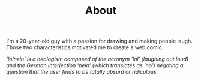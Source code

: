 ﻿---
layout: post
title: About
---

I'm a 20-year-old guy with a passion for drawing and making people laugh. Those two characteristics motivated me to create a web comic.


*‘lolnein’ is a neologism composed of the acronym ‘lol’ (laughing out loud) and the German interjection ‘nein’ (which translates as ‘no’) negating a question that the user finds to be totally absurd or ridiculous.*